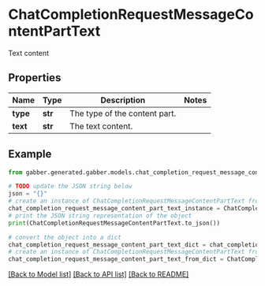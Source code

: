 # ChatCompletionRequestMessageContentPartText

Text content

## Properties

Name | Type | Description | Notes
------------ | ------------- | ------------- | -------------
**type** | **str** | The type of the content part. | 
**text** | **str** | The text content. | 

## Example

```python
from gabber.generated.gabber.models.chat_completion_request_message_content_part_text import ChatCompletionRequestMessageContentPartText

# TODO update the JSON string below
json = "{}"
# create an instance of ChatCompletionRequestMessageContentPartText from a JSON string
chat_completion_request_message_content_part_text_instance = ChatCompletionRequestMessageContentPartText.from_json(json)
# print the JSON string representation of the object
print(ChatCompletionRequestMessageContentPartText.to_json())

# convert the object into a dict
chat_completion_request_message_content_part_text_dict = chat_completion_request_message_content_part_text_instance.to_dict()
# create an instance of ChatCompletionRequestMessageContentPartText from a dict
chat_completion_request_message_content_part_text_from_dict = ChatCompletionRequestMessageContentPartText.from_dict(chat_completion_request_message_content_part_text_dict)
```
[[Back to Model list]](../README.md#documentation-for-models) [[Back to API list]](../README.md#documentation-for-api-endpoints) [[Back to README]](../README.md)


